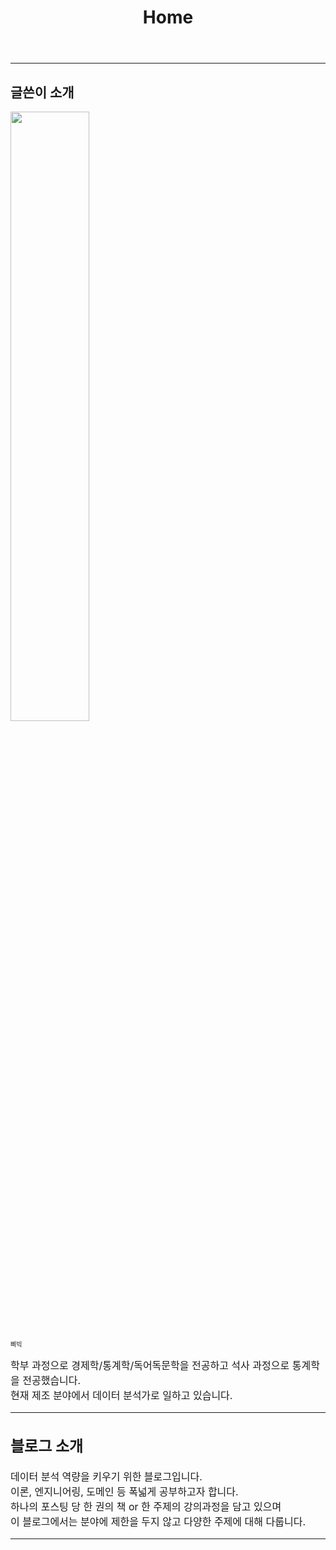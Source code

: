 ﻿---
title: Home
---

---

## 글쓴이 소개

<img src="https://img1.daumcdn.net/thumb/R1280x0/?scode=mtistory2&fname=https%3A%2F%2Fblog.kakaocdn.net%2Fdn%2FbxdtFz%2FbtqAfmWl2Zl%2FanXjXtfAfFUC0OOgkIcMWk%2Fimg.jpg" width="50%">

<font size="1"> 삐빅 <font/>

<font size="3"> <font/>
학부 과정으로 경제학/통계학/독어독문학을 전공하고 석사 과정으로 통계학을 전공했습니다. <br/>
현재 제조 분야에서 데이터 분석가로 일하고 있습니다. <br/>


---

## 블로그 소개

데이터 분석 역량을 키우기 위한 블로그입니다. <br/>
이론, 엔지니어링, 도메인 등 폭넓게 공부하고자 합니다. <br/>
하나의 포스팅 당 한 권의 책 or 한 주제의 강의과정을 담고 있으며 <br/>
이 블로그에서는 분야에 제한을 두지 않고 다양한 주제에 대해 다룹니다. 

---

